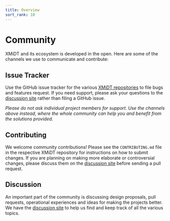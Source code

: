 ```yaml
---
title: Overview
sort_rank: 10
---
```


# Community
XMiDT and its ecosystem is developed in the open.  Here are some of the 
channels we use to communicate and contribute:


## Issue Tracker
Use the GitHub issue tracker for the various [XMiDT repositories](http://github.com/xmidt-org)
to file bugs and features request.  If you need support, please ask your questions
to the [discussion site](https://discussion.xmidt.io) rather than filing a GitHub issue.

*Please do not ask individual project members for support. Use the channels
above instead, where the whole community can help you and benefit from the
solutions provided.*

## Contributing

We welcome community contributions! Please see the `CONTRIBUTING.md` file in
the respective XMiDT repository for instructions on how to submit changes. If
you are planning on making more elaborate or controversial changes, please
discuss them on the [discussion site](https://discussion.xmidt.io) before
sending a pull request.

## Discussion

An important part of the community is discussing design proposals, pull requests,
operational experiences and ideas for making the projects better.  We have
the [discussion site](https://discussion.xmidt.io) to help us find and keep track
of all the various topics.
